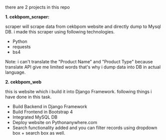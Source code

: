 there are 2 projects in this repo

**1. cekbpom_scraper:**

scraper will scrape data from cekbpom website and directly dump to Mysql DB. i made this scraper using following technologies.
- Python
- requests
- bs4

Note: i can't translate the "Product Name" and "Product Type" because translate API give me limited words that's why i dump data into DB in actual language.



**2. cekbpom_web**

this is website which i build it into Django Framework. following things i have done in this task.
- Build Backend in Django Framework
- Build Frontend in Bootstrap 4
- Integrated MySQL DB
- Deploy website on Pythonanywhere.com 
- Search functionality added and you can filter records using dropdown box + search box as well.
 
